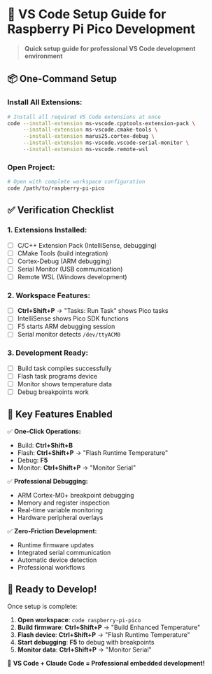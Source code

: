 # 🚀 VS Code Setup Guide for Raspberry Pi Pico Development

> **Quick setup guide for professional VS Code development environment**

## 📦 **One-Command Setup**

### **Install All Extensions:**
```bash
# Install all required VS Code extensions at once
code --install-extension ms-vscode.cpptools-extension-pack \
     --install-extension ms-vscode.cmake-tools \
     --install-extension marus25.cortex-debug \
     --install-extension ms-vscode.vscode-serial-monitor \
     --install-extension ms-vscode.remote-wsl
```

### **Open Project:**
```bash
# Open with complete workspace configuration
code /path/to/raspberry-pi-pico
```

## ✅ **Verification Checklist**

### **1. Extensions Installed:**
- [ ] C/C++ Extension Pack (IntelliSense, debugging)
- [ ] CMake Tools (build integration)
- [ ] Cortex-Debug (ARM debugging)
- [ ] Serial Monitor (USB communication)
- [ ] Remote WSL (Windows development)

### **2. Workspace Features:**
- [ ] **Ctrl+Shift+P** → "Tasks: Run Task" shows Pico tasks
- [ ] IntelliSense shows Pico SDK functions
- [ ] F5 starts ARM debugging session
- [ ] Serial monitor detects `/dev/ttyACM0`

### **3. Development Ready:**
- [ ] Build task compiles successfully
- [ ] Flash task programs device
- [ ] Monitor shows temperature data
- [ ] Debug breakpoints work

## 🎯 **Key Features Enabled**

✅ **One-Click Operations:**
- Build: **Ctrl+Shift+B**
- Flash: **Ctrl+Shift+P** → "Flash Runtime Temperature"
- Debug: **F5**
- Monitor: **Ctrl+Shift+P** → "Monitor Serial"

✅ **Professional Debugging:**
- ARM Cortex-M0+ breakpoint debugging
- Memory and register inspection
- Real-time variable monitoring
- Hardware peripheral overlays

✅ **Zero-Friction Development:**
- Runtime firmware updates
- Integrated serial communication
- Automatic device detection
- Professional workflows

## 🚀 **Ready to Develop!**

Once setup is complete:

1. **Open workspace**: `code raspberry-pi-pico`
2. **Build firmware**: **Ctrl+Shift+P** → "Build Enhanced Temperature"
3. **Flash device**: **Ctrl+Shift+P** → "Flash Runtime Temperature"
4. **Start debugging**: **F5** to debug with breakpoints
5. **Monitor data**: **Ctrl+Shift+P** → "Monitor Serial"

🎉 **VS Code + Claude Code = Professional embedded development!**